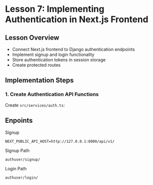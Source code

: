 # Lesson 7: Implementing Authentication in Next.js Frontend

## Lesson Overview

- Connect Next.js frontend to Django authentication endpoints
- Implement signup and login functionality
- Store authentication tokens in session storage
- Create protected routes

## Implementation Steps

### 1. Create Authentication API Functions

Create `src/services/auth.ts`:

## Enpoints

Signup

```
NEXT_PUBLIC_API_HOST=http://127.0.0.1:8000/api/v1/
```

Signup Path

```
authuser/signup/
```

Login Path

```
authuser/login/
```
